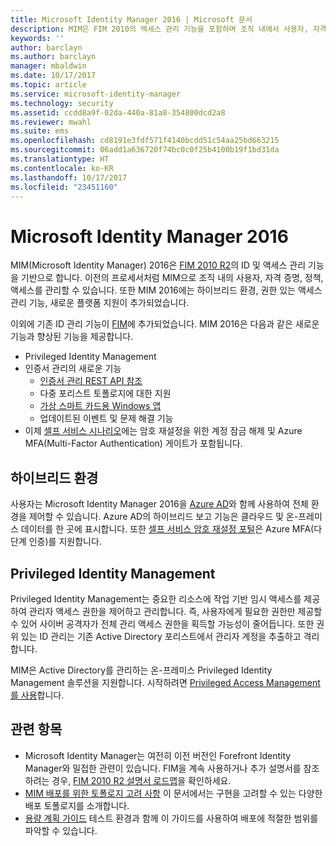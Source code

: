 ```yaml
---
title: Microsoft Identity Manager 2016 | Microsoft 문서
description: MIM은 FIM 2010의 액세스 관리 기능을 포함하며 조직 내에서 사용자, 자격 증명, 정책 및 액세스를 관리하는 데 도움이 됩니다.
keywords: ''
author: barclayn
ms.author: barclayn
manager: mbaldwin
ms.date: 10/17/2017
ms.topic: article
ms.service: microsoft-identity-manager
ms.technology: security
ms.assetid: ccdd8a9f-02da-440a-81a8-354800dcd2a8
ms.reviewer: mwahl
ms.suite: ems
ms.openlocfilehash: cd8191e3fdf571f4140bcdd51c54aa25bd663215
ms.sourcegitcommit: 06add1a636720f74bc0c0f25b4100b19f1bd31da
ms.translationtype: HT
ms.contentlocale: ko-KR
ms.lasthandoff: 10/17/2017
ms.locfileid: "23451160"
---
```

# <a name="microsoft-identity-manager-2016"></a>Microsoft Identity Manager 2016

MIM(Microsoft Identity Manager) 2016은 [FIM 2010 R2](https://technet.microsoft.com/library/jj133885.aspx)의 ID 및 액세스 관리 기능을 기반으로 합니다. 이전의 프로세서처럼 MIM으로 조직 내의 사용자, 자격 증명, 정책, 액세스를 관리할 수 있습니다.  또한 MIM 2016에는 하이브리드 환경, 권한 있는 액세스 관리 기능, 새로운 플랫폼 지원이 추가되었습니다.

이외에 기존 ID 관리 기능이 [FIM](https://technet.microsoft.com/library/jj133868)에 추가되었습니다. MIM 2016은 다음과 같은 새로운 기능과 향상된 기능을 제공합니다.

- Privileged Identity Management
- 인증서 관리의 새로운 기능
  - [인증서 관리 REST API 참조](./reference/certificate-management-rest-api-reference.md)
  - 다중 포리스트 토폴로지에 대한 지원
  - [가상 스마트 카드용 Windows 앱](working-with-mim-certificate-manager.md)
  - 업데이트된 이벤트 및 문제 해결 기능 
- 이제 [셀프 서비스 시나리오](working-with-self-service-password-reset.md)에는 암호 재설정을 위한 계정 잠금 해제 및 Azure MFA(Multi-Factor Authentication) 게이트가 포함됩니다.

## <a name="hybrid-experience"></a>하이브리드 환경

사용자는 Microsoft Identity Manager 2016을 [Azure AD](https://docs.microsoft.com/azure/active-directory/active-directory-whatis)와 함께 사용하여 전체 환경을 제어할 수 있습니다. Azure AD의 하이브리드 보고 기능은 클라우드 및 온-프레미스 데이터를 한 곳에 표시합니다. 또한 [셀프 서비스 암호 재설정 포털](working-with-self-service-password-reset.md)은 Azure MFA(다단계 인증)를 지원합니다.

## <a name="privileged-identity-management"></a>Privileged Identity Management

Privileged Identity Management는 중요한 리소스에 작업 기반 임시 액세스를 제공하여 관리자 액세스 권한을 제어하고 관리합니다. 즉, 사용자에게 필요한 권한만 제공할 수 있어 사이버 공격자가 전체 관리 액세스 권한을 획득할 가능성이 줄어듭니다. 또한 권위 있는 ID 관리는 기존 Active Directory 포리스트에서 관리자 계정을 추출하고 격리합니다.

MIM은 Active Directory를 관리하는 온-프레미스 Privileged Identity Management 솔루션을 지원합니다. 시작하려면 [Privileged Access Management를 사용](./pam/privileged-identity-management-for-active-directory-domain-services.md)합니다.

## <a name="related-topics"></a>관련 항목

- Microsoft Identity Manager는 여전히 이전 버전인 Forefront Identity Manager와 밀접한 관련이 있습니다. FIM을 계속 사용하거나 추가 설명서를 참조하려는 경우, [FIM 2010 R2 설명서 로드맵](https://technet.microsoft.com/library/jj133885.aspx)을 확인하세요.
- [MIM 배포를 위한 토폴로지 고려 사항](topology-considerations.md) 이 문서에서는 구현을 고려할 수 있는 다양한 배포 토폴로지를 소개합니다.
- [용량 계획 가이드](capacity-planning-guide.md) 테스트 환경과 함께 이 가이드를 사용하여 배포에 적절한 범위를 파악할 수 있습니다.